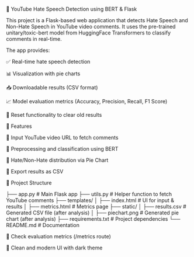 🎯 YouTube Hate Speech Detection using BERT & Flask

This project is a Flask-based web application that detects Hate Speech and Non-Hate Speech in YouTube video comments. It uses the pre-trained unitary/toxic-bert model from HuggingFace Transformers to classify comments in real-time.

The app provides:

✅ Real-time hate speech detection

📊 Visualization with pie charts

📥 Downloadable results (CSV format)

📈 Model evaluation metrics (Accuracy, Precision, Recall, F1 Score)

🔄 Reset functionality to clear old results

🚀 Features

🔹 Input YouTube video URL to fetch comments

🔹 Preprocessing and classification using BERT

🔹 Hate/Non-Hate distribution via Pie Chart

🔹 Export results as CSV

📂 Project Structure

├── app.py                # Main Flask app
├── utils.py              # Helper function to fetch YouTube comments
├── templates/
│   ├── index.html        # UI for input & results
│   ├── metrics.html      # Metrics page
├── static/
│   ├── results.csv       # Generated CSV file (after analysis)
│   ├── piechart.png      # Generated pie chart (after analysis)
├── requirements.txt      # Project dependencies
└── README.md             # Documentation


🔹 Check evaluation metrics (/metrics route)

🔹 Clean and modern UI with dark theme
